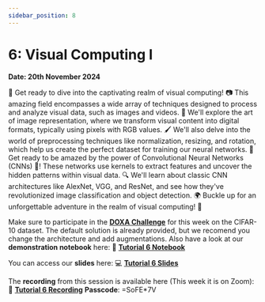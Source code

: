 ```yaml
---
sidebar_position: 8
---
```


# 6: Visual Computing I

**Date: 20th November 2024**

🌟 Get ready to dive into the captivating realm of visual computing! 📷 This amazing field encompasses a wide array of techniques designed to process and analyze visual data, such as images and videos. 🎥 We'll explore the art of image representation, where we transform visual content into digital formats, typically using pixels with RGB values. 🖌️ We'll also delve into the world of preprocessing techniques like normalization, resizing, and rotation, which help us create the perfect dataset for training our neural networks. 🧩 Get ready to be amazed by the power of Convolutional Neural Networks (CNNs) 🎨! These networks use kernels to extract features and uncover the hidden patterns within visual data. 🔍 We'll learn about classic CNN architectures like AlexNet, VGG, and ResNet, and see how they've revolutionized image classification and object detection. 🌍 Buckle up for an unforgettable adventure in the realm of visual computing! 🚀

Make sure to participate in the [**DOXA Challenge**](https://doxaai.com/competition/cifar-10) for this week on the CIFAR-10 dataset. The default solution is already provided, but we recomend you change the architecture and add augmentations. Also have a look at our **demonstration notebook** here: 📘 [**Tutorial 6 Notebook**](https://github.com/UCLAIS/ml-tutorials-season-5/blob/main/week-6/Visual_Computing_1.ipynb)

You can access our **slides** here: 💻 [**Tutorial 6 Slides**](https://www.canva.com/design/DAGSEOBHg_w/FBDwdQyMvbNmJZtvT8Vp5Q/view?utm_content=DAGSEOBHg_w&utm_campaign=designshare&utm_medium=link&utm_source=editor)

The **recording** from this session is available here (This week it is on Zoom): 🎤 [**Tutorial 6 Recording**](https://ucl.zoom.us/rec/play/7z4igfPHxlWIGoGQAUNYEYa6q1EU97cxe_DRL5cTw5oszHd5vnS5uDnZav_u8cAft6fKduXlzQs_yg8p.rsDAE1RghIGcH4iz?canPlayFromShare=true&from=share_recording_detail&continueMode=true&componentName=rec-play&originRequestUrl=https%3A%2F%2Fucl.zoom.us%2Frec%2Fshare%2Fm4kFm2Uy9xid-_FOAPS2vBYewgqRS3z0mrN27nHgaWPZouAbpiSoKfi6RRyjFe9w.MuHWjQK2b_e5qfoE)
**Passcode**: =SoFE*7V
